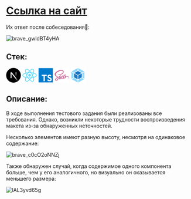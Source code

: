 # [Ссылка на сайт](https://doc-test-five.vercel.app/)

Их ответ после собеседования🤡: 

![brave_gwldBT4yHA](https://github.com/ArthurMur/doc-test/assets/122103695/8d0c88d4-a80f-44c3-9793-f743beb488cf)

## Стек:

<div>
<img src="https://github.com/devicons/devicon/blob/master/icons/nextjs/nextjs-original.svg" title="nextjs" alt="nextjs" width="40" height="40"/>
<img src="https://github.com/devicons/devicon/blob/master/icons/react/react-original.svg" title="reactjs" alt="reactjs" width="40" height="40"/>
<img src="https://github.com/devicons/devicon/blob/master/icons/typescript/typescript-original.svg" title="typescript" alt="typescript" width="40" height="40"/>
<img src="https://github.com/devicons/devicon/blob/master/icons/sass/sass-original.svg" title="sass/scss" alt="sass/scss" width="40" height="40"/>
<img src="https://github.com/devicons/devicon/blob/master/icons/webpack/webpack-original.svg" title="webpack" alt="webpack" width="40" height="40"/>
</div>

## Описание:

В ходе выполнения тестового задания были реализованы все требования. Однако, возникли некоторые трудности воспроизведения макета из-за обнаруженных неточностей. 

Несколько элементов имеют разную высоту, несмотря на одинаковое содержание:

![brave_c0cO2oNNZj](https://github.com/ArthurMur/doc-test/assets/122103695/49f8889f-dfa7-4a23-8b8c-8736540f5056)


Также обнаружен случай, когда содержимое одного компонента больше, чем у его аналогичного, но визуально он оказывается меньшего размера:

![lAL3yvd65g](https://github.com/ArthurMur/doc-test/assets/122103695/61af4a1c-2c7b-49e4-a976-9444c618bea7)
